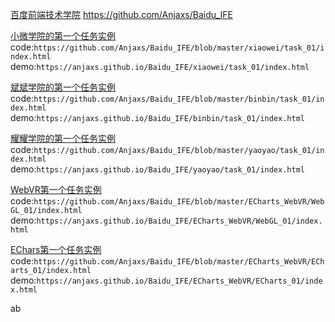 [百度前端技术学院](http://ife.baidu.com/)
https://github.com/Anjaxs/Baidu_IFE


[小微学院的第一个任务实例](https://anjaxs.github.io/Baidu_IFE/xiaowei/task_01/index.html)
code:` https://github.com/Anjaxs/Baidu_IFE/blob/master/xiaowei/task_01/index.html `
demo:` https://anjaxs.github.io/Baidu_IFE/xiaowei/task_01/index.html `

[斌斌学院的第一个任务实例](https://anjaxs.github.io/Baidu_IFE/binbin/task_01/index.html)
code:`https://github.com/Anjaxs/Baidu_IFE/blob/master/binbin/task_01/index.html`
demo:`https://anjaxs.github.io/Baidu_IFE/binbin/task_01/index.html`

[耀耀学院的第一个任务实例](https://anjaxs.github.io/Baidu_IFE/yaoyao/task_01/index.html)
code:`https://github.com/Anjaxs/Baidu_IFE/blob/master/yaoyao/task_01/index.html`
demo:`https://anjaxs.github.io/Baidu_IFE/yaoyao/task_01/index.html`

[WebVR第一个任务实例](https://github.com/Anjaxs/Baidu_IFE/blob/master/ECharts_WebVR/WebGL_01/index.html)
code:`https://github.com/Anjaxs/Baidu_IFE/blob/master/ECharts_WebVR/WebGL_01/index.html`
demo:`https://anjaxs.github.io/Baidu_IFE/ECharts_WebVR/WebGL_01/index.html`

[EChars第一个任务实例](https://github.com/Anjaxs/Baidu_IFE/blob/master/ECharts_WebVR/ECharts_01/index.html)
code:`https://github.com/Anjaxs/Baidu_IFE/blob/master/ECharts_WebVR/ECharts_01/index.html`
demo:`https://anjaxs.github.io/Baidu_IFE/ECharts_WebVR/ECharts_01/index.html`

ab
